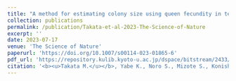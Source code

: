 ```yaml
---
title: "A method for estimating colony size using queen fecundity in termites under field conditions"
collection: publications
permalink: /publication/Takata-et-al-2023-The-Science-of-Nature
excerpt: ''
date: 2023-07-17
venue: 'The Science of Nature'
paperurl: 'https://doi.org/10.1007/s00114-023-01865-6'
pdf_url: 'https://repository.kulib.kyoto-u.ac.jp/dspace/bitstream/2433/292155/1/s00114-023-01865-6.pdf'
citation: '<b><u>Takata M.</u></b>, Yabe K., Noro S., Mizote S., Konishi T., Tasaki E., Matsuura K. (2023) <b><i>The Science of Nature</i></b> 110: 35.'
---
```

